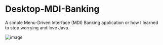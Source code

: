 # Desktop-MDI-Banking
A simple Menu-Driven Interface (MDI) Banking application or how I learned to stop worrying and love Java.

![image](https://user-images.githubusercontent.com/82354360/118643912-5c6f1e00-b807-11eb-87f8-6a76e61f1028.png)
